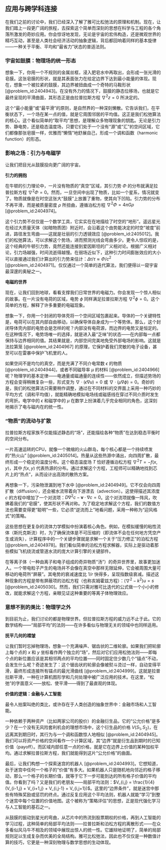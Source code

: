 ## 应用与跨学科连接

在我们之前的讨论中，我们已经深入了解了雅可比松弛法的原理和机制。现在，让我们踏上一段更广阔的旅程，去探索这个简单而深刻的思想在科学与工程的各个角落所激发的奇妙应用。你会惊讶地发现，无论是宇宙的宏伟构造，还是微观世界的精巧互动，甚至是人类社会经济活动的抽象逻辑，背后都回响着同样的基本旋律——一种关于平衡、平均和“最省力”状态的普适法则。

### 宇宙如鼓膜：物理场的统一形态

想象一下，你用一个不规则的金属丝框，浸入肥皂水中再取出，会形成一张光滑的皂膜。这张皂膜的形状，就是其表面张力在给定边界下达到最小能量的体现。现在，想象一个被拉紧的鼓膜，其边界被扭曲成一个奇特的马鞍形状 [@problem_id:2404943]。在没有外力的情况下，鼓膜的静态位移场，也就是它最终呈现的平滑曲面，其形态正是由拉普拉斯方程 $\nabla^2 z = 0$ 所决定的。

这个“最小能量”或“最平滑”的原则，是自然界的一种深刻懒散。它告诉我们，在平衡状态下，一个场在某一点的值，就是它周围邻居的平均值。这正是我们松弛算法的核心。这个看似简单的“取平均”思想，是理解众多物理现象的钥匙。无论是引力势、静电势，还是稳态温度场，只要它们处于一个没有“源”或“汇”的空间区域，它们都像那张皂膜一样，优雅而“懒惰”地舒展自己，形成一个调和函数（harmonic function）的形态。

### 影响之场：引力与电磁学

让我们把目光从鼓膜投向更广阔的宇宙。

**引力的拥抱**

在牛顿的引力理论中，一片没有物质的“真空”区域，其引力势 $\Phi$ 的分布就满足拉普拉斯方程 $\nabla^2 \Phi = 0$。然而，一旦空间中出现了物质，比如一个星系，情况就变了。物质就像是在时空这张大“鼓膜”上放置了重物，使其向下凹陷。引力势的分布不再平滑，而是被质量密度 $\rho$ 所扭曲，遵循泊松方程 $\nabla^2 \Phi = 4\pi G \rho$ [@problem_id:2404974]。

这个引力势不仅仅是一个数学工具，它实实在在地描绘了时空的“地形”。遥远星光在经过大质量天体（如暗物质团）附近时，会沿着这个由势能决定的时空“坡度”前进，路径发生弯曲——这就是壮丽的引力透镜效应 [@problem_id:2405012]。我们的松弛算法，可以求解这个势场，进而预测光线会弯曲多少。更令人惊叹的是，这个经典的牛顿引力势，竟然还能连接到爱因斯坦的广义相对论。根据广义相对论，引力场越强，时间流逝得越慢。在弱场近似下，这种引力时间膨胀效应的大小可以直接通过我们计算出的引力势来估计：$\Delta \tau / \tau \approx \Phi / c^2$ [@problem_id:2404971]。仅仅通过一个简单的迭代算法，我们便得以一窥宇宙最深邃的奥秘之一。

**电磁的世界**

现在，让我们回到地球，看看支撑我们日常世界的电磁力。你会发现一个惊人相似的故事。在一片没有电荷的区域，电势 $\phi$ 同样满足拉普拉斯方程 $\nabla^2 \phi = 0$。这个简单的方程，解释了许多重要的电磁现象。

想象一下，你用一个封闭的导体壳将一个空间区域包裹起来。导体的一个关键特性是，电荷可以在其内部自由移动，以确保导体自身成为一个等势体。那么，这个封闭导体壳内部的电势会是怎样的呢？内部没有电荷源，而边界的电势又是恒定的。在这种情况下，电势场唯一的选择，就是进入最“乏味”的状态——在内部每一点都保持与边界相同的值。其结果就是，内部空间完美地免受外部电场的影响。这就是法拉第笼 [@problem_id:2404967] 的原理，它保护着我们灵敏的电子设备，甚至可以在雷暴中保护飞机里的人。

如果空间不是均匀的真空，而是充满了不同介电常数 $\epsilon$ 的物质 [@problem_id:2404944]，或者不同磁导率 $\mu$ 的材料 [@problem_id:2404966] 呢？物理学的基本定律——电通量或磁通量的连续性——依然成立，但描述势场的方程会变得稍微复杂一些，形式变为 $\nabla \cdot (\epsilon \nabla u) = 0$ 或 $\nabla \cdot (\mu \nabla \phi) = 0$。奇妙的是，我们的松弛算法只需要稍作调整，通过在不同材料的交界面上采用一种巧妙的平均方式（调和平均值），就能精确地模拟电场线或磁感线在穿过不同介质时发生的弯折。电学中的 $\epsilon$ 和磁学中的 $\mu$ 在数学上扮演着几乎完全相同的角色，这深刻地揭示了电与磁内在的统一性。

### “物质”的流动与扩散

拉普拉斯方程家族不仅能描述静态的“场”，还能描绘各种“物质”在达到稳态平衡时的空间分布。

一片高速运转的CPU，就像一个微缩的火山群岛，每个核心都是一个持续喷发的“热火山” [@problem_id:2405014]。热量从这些热源中涌出，向四周扩散，最终形成一个稳定的温度分布。这个稳态温度场 $T$ 恰好遵循泊松方程 $\nabla^2 T = -f(x,y)$，其中 $f(x,y)$ 代表热源的分布。通过求解这个方程，工程师可以精确地找到芯片上的“热点”，从而设计出高效的散热方案。

再想象一下，污染物泄漏到地下水中 [@problem_id:2404949]。它不仅会向四周扩散（diffusion），还会被水流带着向下游漂去（advection）。这使得描述其浓度 $c$ 的方程中增加了一个对流项：$D \nabla^2 c - \mathbf{v} \cdot \nabla c = 0$。这个对流项就像一阵风，吹拂着我们的“皂膜”，使其形状不再对称。为了稳定地求解这个方程，我们的数值方法也需要变得更“聪明”一些，它必须“逆流而上”地看问题，采用一种称为“迎风格式”的策略。

这些思想在更复杂的流体力学模拟中扮演着核心角色。例如，在模拟缓慢的粘性流体（斯托克斯流）时，为了确保流体是不可压缩的（即流体不会在任何地方凭空产生或消失），计算程序中的一个关键步骤就是求解一个关于“压力修正”的泊松方程 [@problem_id:2404978]。我们看似简单的泊松方程求解器，实际上是驱动着那些模拟飞机绕流或管道水流的庞大计算引擎的关键部件。

在等离子体（一种由离子和电子组成的奇异物质“汤”）的奇异世界里，故事更加迷人。一个带电粒子产生的电场并不会像在真空中那样无限延伸，它会被周围大量可移动的电荷所“屏蔽”。其电势的衰减速度比 $1/r$ 快得多，呈现指数级衰减。描述这种现象的方程是带有屏蔽项的泊松方程（也称亥姆霍兹方程）：$(\nabla^2 - k^2) u = s$ [@problem_id:2405030]。然而，我们只需对雅可比迭代的公式做一个小小的修改，就能求解这个方程，亲眼见证这种重要的等离子体物理效应。

### 意想不到的类比：物理学之外

到目前为止，我们讨论的都是物理世界。但拉普拉斯方程的威力远不止于此。它的数学结构——“局部平均”的法则——在许多看似与物理无关的领域中也同样适用。

**抚平几何的褶皱**

让我们暂时忘掉物理场，想象一个充满噪声、锯齿状的二维轮廓。如果我们把轮廓上每个点的 $x$ 和 $y$ 坐标看作两个独立的“场”，然后对它们应用松弛法则——即每个点的新位置应该是其相邻两点的平均位置——同时固定住少数几个“锚点”不动，会发生什么呢？奇迹发生了：这个锯齿状的轮廓会像被熨斗烫过一样，自动变得平滑，最终形成连接所有锚点的最光滑曲线 [@problem_id:2404999]。这就是拉普拉斯平滑，一种在计算机图形学和几何处理中被广泛应用的技术。在这里，“松弛”的字面意义——放松、使平滑——得到了最直观的体现。

**价值的逻辑：金融与人工智能**

最令人拍案叫绝的类比，或许存在于人类创造的抽象世界中：金融市场和人工智能。

一种依赖于两种资产（比如两家公司的股价）的金融衍生品，它的“公允价格”是多少？在一个没有无风险套利机会的理想市场中，这个衍生品的价格 $V(S_1, S_2)$，在远离其到期日时，其行为与一个调和函数惊人地相似 [@problem_id:2404945]。我们可以将资产价格的空间看作一个计算区域，其“边界”就是衍生品到期时的已知价值（payoff）。而区域内部任意一点的价格，就是它在边界上价值的某种加权平均。通过求解拉普拉斯方程，我们就能得到这片“公允价格”的曲面。

最后，让我们构想一个探索迷宫的机器人 [@problem_id:2404993]。它想知道，处于迷宫中任何一个格子的“价值”有多大。如果机器人只是随机地向邻近的格子移动，那么一个格子的长期价值，就等于它下一步可能到达的所有格子价值的平均值。你看到了吗？又是我们的老朋友——局部平均法则：$V_{i,j} = \frac{1}{4}(V_{i-1,j} + V_{i+1,j} + V_{i,j-1} + V_{i,j+1})$。这里的“边界条件”，就是迷宫中那些有特殊奖励或惩罚的终点。通过反复应用这个平均法则，机器人就能“学习”到整个迷宫中每个位置的价值地图。这个被称为“策略评估”的思想，正是现代强化学习与人工智能的基石之一。

从鼓膜的振动到星光的弯曲，从芯片中的热流到股票期权的价格，再到人工智能的学习过程，这种简单的局部平均法则——拉普拉斯和泊松方程的离散形式——在众多看似风马牛不相及的领域中展现出惊人的统一性。它雄辩地证明了，简单的局部规则足以生成复杂而优美的全局结构。雅可比松弛法，因此也不仅仅是一种数值计算的技巧，它更是一种深刻物理与数学思想的生动体现。